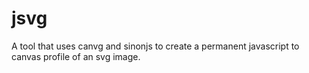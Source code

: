 # jsvg
A tool that uses canvg and sinonjs to create a permanent javascript to canvas profile of an svg image.
